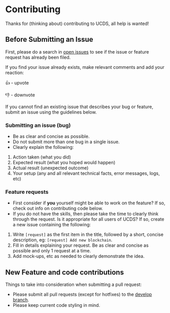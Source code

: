 # Contributing

Thanks for (thinking about) contributing to UCDS, all help is wanted!

## Before Submitting an Issue

First, please do a search in [open issues](https://github.com/escrowblock/ucds/issues/) to see if the issue or feature request has already been filed.

If you find your issue already exists, make relevant comments and add your reaction:

👍 - upvote

👎 - downvote

If you cannot find an existing issue that describes your bug or feature, submit an issue using the guidelines below.

### Submitting an issue (bug)

* Be as clear and concise as possible.
* Do not submit more than one bug in a single issue.
* Clearly explain the following:

1. Action taken (what you did)
2. Expected result (what you hoped would happen)
3. Actual result (unexpected outcome)
4. Your setup (any and all relevant technical facts, error messages, logs, etc)

### Feature requests

* First consider if **you** yourself might be able to work on the feature?  If so, check out info on contributing code below.
* If you do not have the skills, then please take the time to clearly think through the request. Is it appropriate for all users of UCDS? If so, create a new issue containing the following:

1. Write `[request]` as the first item in the title, followed by a short, concise description, eg: `[request] Add new blockchain`.
2. Fill in details explaining your request. Be as clear and concise as possible and only 1 request at a time.
3. Add mock-ups, etc as needed to clearly demonstrate the idea.

## New Feature and code contributions

Things to take into consideration when submitting a pull request:

 - Please submit all pull requests (except for hotfixes) to the [develop branch](https://github.com/escrowblock/ucds/tree/develop).
 - Please keep current code styling in mind.
